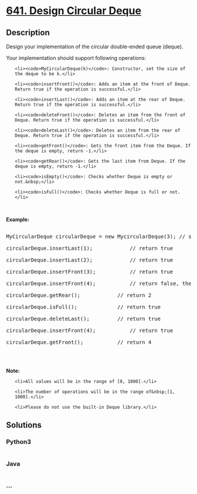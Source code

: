 # [641. Design Circular Deque](https://leetcode.com/problems/design-circular-deque)

## Description
<p>Design your implementation of the circular double-ended queue (deque).</p>



<p>Your implementation should support following operations:</p>



<ul>

	<li><code>MyCircularDeque(k)</code>: Constructor, set the size of the deque to be k.</li>

	<li><code>insertFront()</code>: Adds an item at the front of Deque. Return true if the operation is successful.</li>

	<li><code>insertLast()</code>: Adds an item at the rear of Deque. Return true if the operation is successful.</li>

	<li><code>deleteFront()</code>: Deletes an item from the front of Deque. Return true if the operation is successful.</li>

	<li><code>deleteLast()</code>: Deletes an item from the rear of Deque. Return true if the operation is successful.</li>

	<li><code>getFront()</code>: Gets the front item from the Deque. If the deque is empty, return -1.</li>

	<li><code>getRear()</code>: Gets the last item from Deque. If the deque is empty, return -1.</li>

	<li><code>isEmpty()</code>: Checks whether Deque is empty or not.&nbsp;</li>

	<li><code>isFull()</code>: Checks whether Deque is full or not.</li>

</ul>



<p>&nbsp;</p>



<p><strong>Example:</strong></p>



<pre>

MyCircularDeque circularDeque = new MycircularDeque(3); // set the size to be 3

circularDeque.insertLast(1);			// return true

circularDeque.insertLast(2);			// return true

circularDeque.insertFront(3);			// return true

circularDeque.insertFront(4);			// return false, the queue is full

circularDeque.getRear();  			// return 2

circularDeque.isFull();				// return true

circularDeque.deleteLast();			// return true

circularDeque.insertFront(4);			// return true

circularDeque.getFront();			// return 4

</pre>



<p>&nbsp;</p>



<p><strong>Note:</strong></p>



<ul>

	<li>All values will be in the range of [0, 1000].</li>

	<li>The number of operations will be in the range of&nbsp;[1, 1000].</li>

	<li>Please do not use the built-in Deque library.</li>

</ul>




## Solutions


<!-- tabs:start -->

### **Python3**

```python

```

### **Java**

```java

```

### **...**
```

```

<!-- tabs:end -->